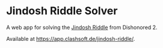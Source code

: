 # Jindosh Riddle Solver

A web app for solving the [Jindosh Riddle](https://dishonored.fandom.com/wiki/The_Jindosh_Riddle) from Dishonored 2.

Available at https://app.clashsoft.de/jindosh-riddle/.

